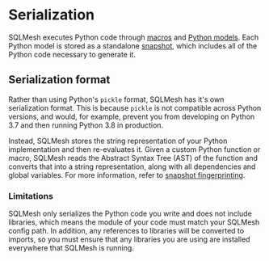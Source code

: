 # Serialization

SQLMesh executes Python code through [macros](../macros/overview.md) and [Python models](../../concepts/models/python_models.md). Each Python model is stored as a standalone [snapshot](../architecture/snapshots.md), which includes all of the Python code necessary to generate it.

## Serialization format

Rather than using Python's `pickle` format, SQLMesh has it's own serialization format. This is because `pickle` is not compatible across Python versions, and would, for example, prevent you from developing on Python 3.7 and then running Python 3.8 in production.

Instead, SQLMesh stores the string representation of your Python implementation and then re-evaluates it. Given a custom Python function or macro, SQLMesh reads the Abstract Syntax Tree (AST) of the function and converts that into a string representation, along with all dependencies and global variables. For more information, refer to [snapshot fingerprinting](../architecture/snapshots.md#fingerprinting).

### Limitations

SQLMesh only serializes the Python code you write and does not include libraries, which means the module of your code must match your SQLMesh config path. In addition, any references to libraries will be converted to imports, so you must ensure that any libraries you are using are installed everywhere that SQLMesh is running.
